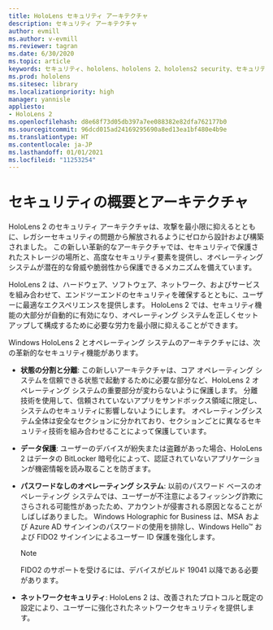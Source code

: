 ```yaml
---
title: HoloLens セキュリティ アーキテクチャ
description: セキュリティ アーキテクチャ
author: evmill
ms.author: v-evmill
ms.reviewer: tagran
ms.date: 6/30/2020
ms.topic: article
keywords: セキュリティ、hololens、hololens 2、hololens2 security、セキュリティの概要、セキュリティ アーキテクチャ、アーキテクチャ、hololens 2 のアーキテクチャ
ms.prod: hololens
ms.sitesec: library
ms.localizationpriority: high
manager: yannisle
appliesto:
- HoloLens 2
ms.openlocfilehash: d8e68f73d05db397a7ee088382e82dfa762177b0
ms.sourcegitcommit: 96dcd015ad24169295690a8ed13ea1bf480e4b9e
ms.translationtype: HT
ms.contentlocale: ja-JP
ms.lasthandoff: 01/01/2021
ms.locfileid: "11253254"
---
```

# セキュリティの概要とアーキテクチャ

HoloLens 2 のセキュリティ アーキテクチャは、攻撃を最小限に抑えるとともに、レガシーセキュリティの問題から解放されるようにゼロから設計および構築されました。 この新しい革新的なアーキテクチャでは、セキュリティで保護されたストレージの場所と、高度なセキュリティ要素を提供し、オペレーティングシステムが潜在的な脅威や脆弱性から保護できるメカニズムを備えています。

HoloLens 2 は、ハードウェア、ソフトウェア、ネットワーク、およびサービスを組み合わせて、エンドツーエンドのセキュリティを確保するとともに、ユーザーに最適なエクスペリエンスを提供します。 HoloLens 2 では、セキュリティ機能の大部分が自動的に有効になり、オペレーティング システムを正しくセットアップして構成するために必要な労力を最小限に抑えることができます。

Windows HoloLens 2 とオペレーティング システムのアーキテクチャには、次の革新的なセキュリティ機能があります。

  * **状態の分割と分離**: この新しいアーキテクチャは、コア オペレーティング システムを信頼できる状態で起動するために必要な部分など、HoloLens 2 オペレーティング システムの重要部分が変わらないように保護します。 分離技術を使用して、信頼されていないアプリをサンドボックス領域に限定し、システムのセキュリティに影響しないようにします。 オペレーティングシステム全体は安全なセクションに分かれており、セクションごとに異なるセキュリティ技術を組み合わせることによって保護しています。
  
  * **データ保護**: ユーザーのデバイスが紛失または盗難があった場合、HoloLens 2 はデータの BitLocker 暗号化によって、認証されていないアプリケーションが機密情報を読み取ることを防ぎます。 
  
  * **パスワードなしのオペレーティング システム**: 以前のパスワード ベースのオペレーティング システムでは、ユーザーが不注意によるフィッシング詐欺にさらされる可能性があったため、アカウントが侵害される原因となることがしばしばありました。 Windows Holographic for Business は、MSA および Azure AD サインインのパスワードの使用を排除し、Windows Hello™ および FIDO2 サインインによるユーザー ID 保護を強化します。 
  
    > [!NOTE]
    > FIDO2 のサポートを受けるには、デバイスがビルド 19041 以降である必要があります。 

  * **ネットワークセキュリティ**: HoloLens 2 は、改善されたプロトコルと既定の設定により、ユーザーに強化されたネットワークセキュリティを提供します。
